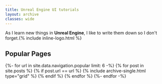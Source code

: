 ```yaml
---
title: Unreal Engine UI tutorials
layout: archive
classes: wide
---
```


As I learn new things in **Unreal Engine**, I like to write them down so I don't forget.{% include inline-logo.html %}

## Popular Pages

<div class="entries-grid">
{%- for url in site.data.navigation.popular limit: 6 -%}
  {% for post in site.posts %}
    {% if post.url == url %}
      {% include archive-single.html type="grid" %}
	{% endif %}
  {% endfor %}
{%- endfor -%}
</div>

<div class="clearfix"></div>

